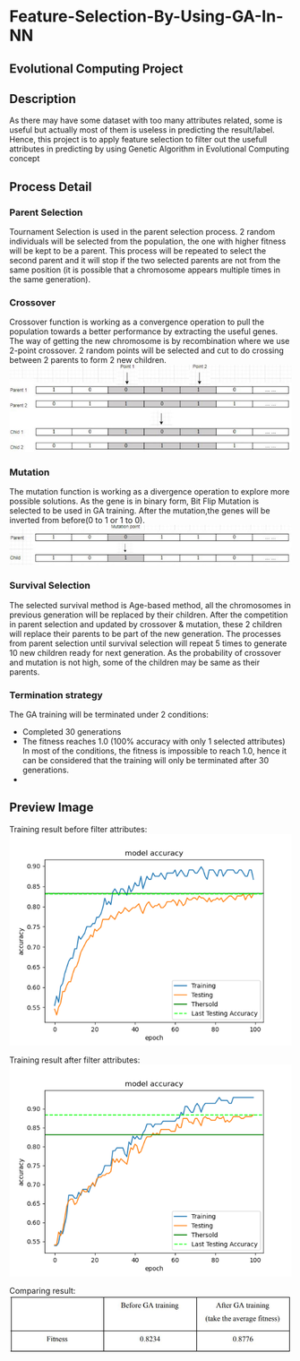 # Feature-Selection-By-Using-GA-In-NN
## Evolutional Computing Project
## Description
As there may have some dataset with too many attributes related, some is useful but actually most of them is useless in predicting the result/label. Hence, this project is to apply feature selection to filter out the usefull attributes in predicting by using Genetic Algorithm in Evolutional Computing concept<br/>

## Process Detail
### Parent Selection
Tournament Selection is used in the parent selection process. 2 random individuals will be selected from the population, the one with higher fitness will be kept to be a parent. This process will be repeated to select the second parent and it will stop if the two selected parents are not from the same position (it is possible that a chromosome appears multiple times in the same generation). <br/>

### Crossover
Crossover function is working as a convergence operation to pull the population towards a better performance by extracting the useful genes. The way of getting the new
chromosome is by recombination where we use 2-point crossover. 2 random points will be
selected and cut to do crossing between 2 parents to form 2 new children. <br/>
<img src="./img/crossover.JPG">

### Mutation
The mutation function is working as a  divergence operation to explore more possible solutions. As the gene is in binary form, Bit Flip Mutation is selected to be used in GA training. After the  mutation,the genes will be inverted from before(0 to 1 or 1 to 0). <br/>
<img src="./img/mutation.JPG">

### Survival Selection
The selected survival method is Age-based method, all the chromosomes in previous generation will be replaced by their children. After the competition in parent selection and updated by crossover & mutation, these 2 children will replace their parents to be part of the new generation. The processes from parent selection until survival selection will repeat 5 times to generate 10 new children ready for next generation. As the probability of crossover and mutation is not high, some of the children may be same as their parents. <br/>

### Termination strategy
The GA training will be terminated under 2 conditions:
- Completed 30 generations <br/>
- The fitness reaches 1.0 (100% accuracy with only 1 selected attributes) In most of the conditions, the fitness is impossible to reach 1.0, hence it can be considered that the training will only be terminated after 30 generations. <br/>
- 
## Preview Image
Training result before filter attributes: <br/>
<img src="./img/Before GA.png">

Training result after filter attributes: <br/>
<img src="./img/After GA.png">

Comparing result: <br/>
<img src="./img/compare.JPG">
